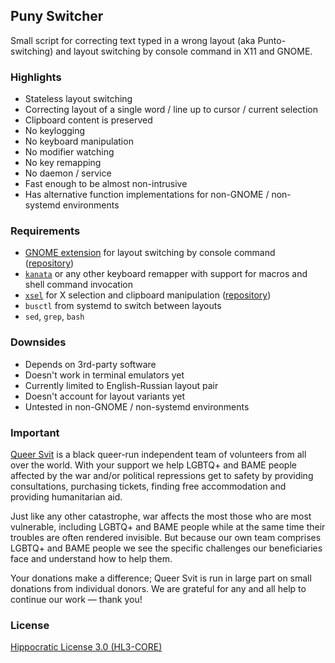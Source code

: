 ## Puny Switcher ##

Small script for correcting text typed in a wrong layout (aka Punto-switching) and layout switching by console command in X11 and GNOME.

### Highlights ###

- Stateless layout switching
- Correcting layout of a single word / line up to cursor / current selection
- Clipboard content is preserved
- No keylogging
- No keyboard manipulation
- No modifier watching
- No key remapping
- No daemon / service
- Fast enough to be almost non-intrusive
- Has alternative function implementations for non-GNOME / non-systemd environments

### Requirements ###

- [GNOME extension](https://extensions.gnome.org/extension/6691/shyriiwook) for layout switching by console command ([repository](https://github.com/madhead/shyriiwook))
- [`kanata`](https://github.com/jtroo/kanata/) or any other keyboard remapper with support for macros and shell command invocation
- [`xsel`](http://www.kfish.org/software/xsel/) for X selection and clipboard manipulation ([repository](https://github.com/kfish/xsel))
- `busctl` from systemd to switch between layouts
- `sed`, `grep`, `bash`

### Downsides ###

- Depends on 3rd-party software
- Doesn't work in terminal emulators yet
- Currently limited to English-Russian layout pair
- Doesn't account for layout variants yet
- Untested in non-GNOME / non-systemd environments

### Important ###

[Queer Svit](https://queersvit.org/) is a black queer-run independent team of volunteers from all over the world. With your support we help LGBTQ+ and BAME people affected by the war and/or political repressions get to safety by providing consultations, purchasing tickets, finding free accommodation and providing humanitarian aid.

‌‌Just like any other catastrophe, war affects the most those who are most vulnerable, including LGBTQ+ and BAME people while at the same time their troubles are often rendered invisible. But because our own team comprises LGBTQ+ and BAME people we see the specific challenges our beneficiaries face and understand how to help them.

‌Your donations make a difference; Queer Svit is run in large part on small donations from individual donors. We are grateful for any and all help to continue our work — thank you!

### License ###

[Hippocratic License 3.0 (HL3-CORE)](https://github.com/roadkell/puny-switcher/blob/main/LICENSE.md)
